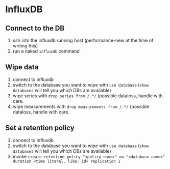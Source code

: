 # InfluxDB

## Connect to the DB

1. ssh into the influxdb running host (performance-new at the time of writing this)
1. run a naked `influxdb` command

## Wipe data

1. connect to influxdb
1. switch to the database you want to wipe with `use database` (`show databases` will tell you which DBs are available)
1. wipe series with `drop series from /.*/` (possible dataloss, handle with care.
1. wipe measurements with `drop measurements from /.*/` (possible dataloss, handle with care.

## Set a retention policy

1. connect to influxdb
1. switch to the database you want to wipe with `use database` (`show databases` will tell you which DBs are available)
1. invoke `create retention policy "<policy_name>" on "<database_name>" duration <time literal, like: 1d> replication 1`
